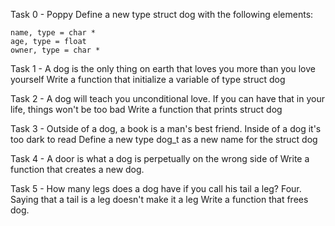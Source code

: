 Task 0 - Poppy
Define a new type struct dog with the following elements:

	name, type = char *
	age, type = float
	owner, type = char *

Task 1 - A dog is the only thing on earth that loves you more than you love yourself
Write a function that initialize a variable of type struct dog

Task 2 - A dog will teach you unconditional love. If you can have that in your life, things won't be too bad
Write a function that prints struct dog

Task 3 - Outside of a dog, a book is a man's best friend. Inside of a dog it's too dark to read
Define a new type dog_t as a new name for the struct dog

Task 4 - A door is what a dog is perpetually on the wrong side of
Write a function that creates a new dog.

Task 5 - How many legs does a dog have if you call his tail a leg? Four. Saying that a tail is a leg doesn't make it a leg
Write a function that frees dog.
